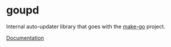 # goupd

Internal auto-updater library that goes with the [make-go](https://github.com/KarpelesLab/make-go) project.

[Documentation](https://godoc.org/github.com/KarpelesLab/goupd)

